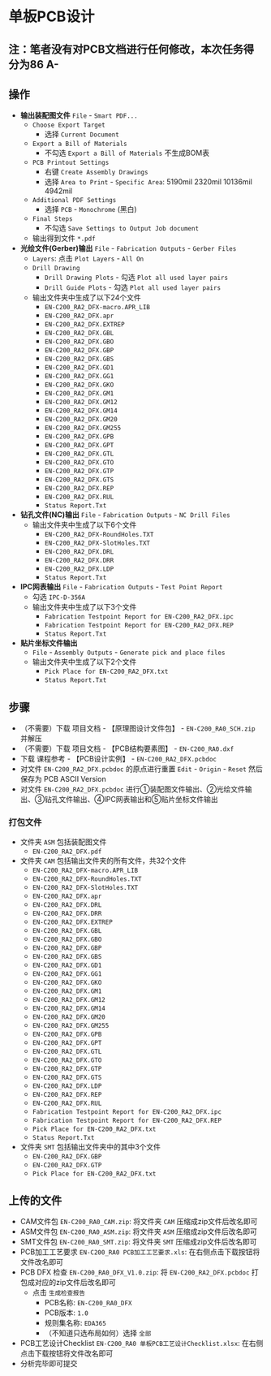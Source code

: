 # 单板PCB设计

## 注：笔者没有对PCB文档进行任何修改，本次任务得分为86 A-

## 操作

* __输出装配图文件__ `File` - `Smart PDF...`
  * `Choose Export Target`
    * 选择 `Current Document`
  * `Export a Bill of Materials`
    * 不勾选 `Export a Bill of Materials` 不生成BOM表
  * `PCB Printout Settings`
    * 右键 `Create Assembly Drawings`
    * 选择 `Area to Print` - `Specific Area`: 5190mil 2320mil 10136mil 4942mil
  * `Additional PDF Settings`
    * 选择 `PCB` - `Monochrome` (黑白)
  * `Final Steps`
    * 不勾选 `Save Settings to Output Job document`
  * 输出得到文件 `*.pdf`
* __光绘文件(Gerber)输出__ `File` - `Fabrication Outputs` - `Gerber Files`
  * `Layers`: 点击 `Plot Layers` - `All On`
  * `Drill Drawing`
    * `Drill Drawing Plots` - 勾选 `Plot all used layer pairs`
    * `Drill Guide Plots` - 勾选 `Plot all used layer pairs`
  * 输出文件夹中生成了以下24个文件
    * `EN-C200_RA2_DFX-macro.APR_LIB`
    * `EN-C200_RA2_DFX.apr`
    * `EN-C200_RA2_DFX.EXTREP`
    * `EN-C200_RA2_DFX.GBL`
    * `EN-C200_RA2_DFX.GBO`
    * `EN-C200_RA2_DFX.GBP`
    * `EN-C200_RA2_DFX.GBS`
    * `EN-C200_RA2_DFX.GD1`
    * `EN-C200_RA2_DFX.GG1`
    * `EN-C200_RA2_DFX.GKO`
    * `EN-C200_RA2_DFX.GM1`
    * `EN-C200_RA2_DFX.GM12`
    * `EN-C200_RA2_DFX.GM14`
    * `EN-C200_RA2_DFX.GM20`
    * `EN-C200_RA2_DFX.GM255`
    * `EN-C200_RA2_DFX.GPB`
    * `EN-C200_RA2_DFX.GPT`
    * `EN-C200_RA2_DFX.GTL`
    * `EN-C200_RA2_DFX.GTO`
    * `EN-C200_RA2_DFX.GTP`
    * `EN-C200_RA2_DFX.GTS`
    * `EN-C200_RA2_DFX.REP`
    * `EN-C200_RA2_DFX.RUL`
    * `Status Report.Txt`
* __钻孔文件(NC)输出__ `File` - `Fabrication Outputs` - `NC Drill Files`
  * 输出文件夹中生成了以下6个文件
    * `EN-C200_RA2_DFX-RoundHoles.TXT`
    * `EN-C200_RA2_DFX-SlotHoles.TXT`
    * `EN-C200_RA2_DFX.DRL`
    * `EN-C200_RA2_DFX.DRR`
    * `EN-C200_RA2_DFX.LDP`
    * `Status Report.Txt`
* __IPC网表输出__ `File` - `Fabrication Outputs` - `Test Point Report`
  * 勾选 `IPC-D-356A`
  * 输出文件夹中生成了以下3个文件
    * `Fabrication Testpoint Report for EN-C200_RA2_DFX.ipc`
    * `Fabrication Testpoint Report for EN-C200_RA2_DFX.REP`
    * `Status Report.Txt`
* __贴片坐标文件输出__
  * `File` - `Assembly Outputs` - `Generate pick and place files`
  * 输出文件夹中生成了以下2个文件
    * `Pick Place for EN-C200_RA2_DFX.txt`
    * `Status Report.Txt`

## 步骤

* （不需要）下载 项目文档 - 【原理图设计文件包】 - `EN-C200_RA0_SCH.zip` 并解压
* （不需要）下载 项目文档 - 【PCB结构要素图】 - `EN-C200_RA0.dxf`
* 下载 课程参考 - 【PCB设计实例】 - `EN-C200_RA2_DFX.pcbdoc`
* 对文件 `EN-C200_RA2_DFX.pcbdoc` 的原点进行重置 `Edit` - `Origin` - `Reset` 然后保存为 PCB ASCII Version
* 对文件 `EN-C200_RA2_DFX.pcbdoc` 进行①装配图文件输出、②光绘文件输出、③钻孔文件输出、④IPC网表输出和⑤贴片坐标文件输出

### 打包文件

* 文件夹 `ASM` 包括装配图文件
  * `EN-C200_RA2_DFX.pdf`
* 文件夹 `CAM` 包括输出文件夹的所有文件，共32个文件
  * `EN-C200_RA2_DFX-macro.APR_LIB`
  * `EN-C200_RA2_DFX-RoundHoles.TXT`
  * `EN-C200_RA2_DFX-SlotHoles.TXT`
  * `EN-C200_RA2_DFX.apr`
  * `EN-C200_RA2_DFX.DRL`
  * `EN-C200_RA2_DFX.DRR`
  * `EN-C200_RA2_DFX.EXTREP`
  * `EN-C200_RA2_DFX.GBL`
  * `EN-C200_RA2_DFX.GBO`
  * `EN-C200_RA2_DFX.GBP`
  * `EN-C200_RA2_DFX.GBS`
  * `EN-C200_RA2_DFX.GD1`
  * `EN-C200_RA2_DFX.GG1`
  * `EN-C200_RA2_DFX.GKO`
  * `EN-C200_RA2_DFX.GM1`
  * `EN-C200_RA2_DFX.GM12`
  * `EN-C200_RA2_DFX.GM14`
  * `EN-C200_RA2_DFX.GM20`
  * `EN-C200_RA2_DFX.GM255`
  * `EN-C200_RA2_DFX.GPB`
  * `EN-C200_RA2_DFX.GPT`
  * `EN-C200_RA2_DFX.GTL`
  * `EN-C200_RA2_DFX.GTO`
  * `EN-C200_RA2_DFX.GTP`
  * `EN-C200_RA2_DFX.GTS`
  * `EN-C200_RA2_DFX.LDP`
  * `EN-C200_RA2_DFX.REP`
  * `EN-C200_RA2_DFX.RUL`
  * `Fabrication Testpoint Report for EN-C200_RA2_DFX.ipc`
  * `Fabrication Testpoint Report for EN-C200_RA2_DFX.REP`
  * `Pick Place for EN-C200_RA2_DFX.txt`
  * `Status Report.Txt`
* 文件夹 `SMT` 包括输出文件夹中的其中3个文件
  * `EN-C200_RA2_DFX.GBP`
  * `EN-C200_RA2_DFX.GTP`
  * `Pick Place for EN-C200_RA2_DFX.txt`

## 上传的文件

* CAM文件包 `EN-C200_RA0_CAM.zip`: 将文件夹 `CAM` 压缩成zip文件后改名即可
* ASM文件包 `EN-C200_RA0_ASM.zip`: 将文件夹 `ASM` 压缩成zip文件后改名即可
* SMT文件包 `EN-C200_RA0_SMT.zip`: 将文件夹 `SMT` 压缩成zip文件后改名即可
* PCB加工工艺要求 `EN-C200_RA0 PCB加工工艺要求.xls`: 在右侧点击下载按钮将文件改名即可
* PCB DFX 检查 `EN-C200_RA0_DFX_V1.0.zip`: 将 `EN-C200_RA2_DFX.pcbdoc` 打包成对应的zip文件后改名即可
  * 点击 `生成检查报告`
    * PCB名称: `EN-C200_RA0_DFX`
    * PCB版本: `1.0`
    * 规则集名称: `EDA365`
    * （不知道只选布局如何）选择 `全部`
* PCB工艺设计Checklist `EN-C200_RA0 单板PCB工艺设计Checklist.xlsx`: 在右侧点击下载按钮将文件改名即可
* 分析完毕即可提交
